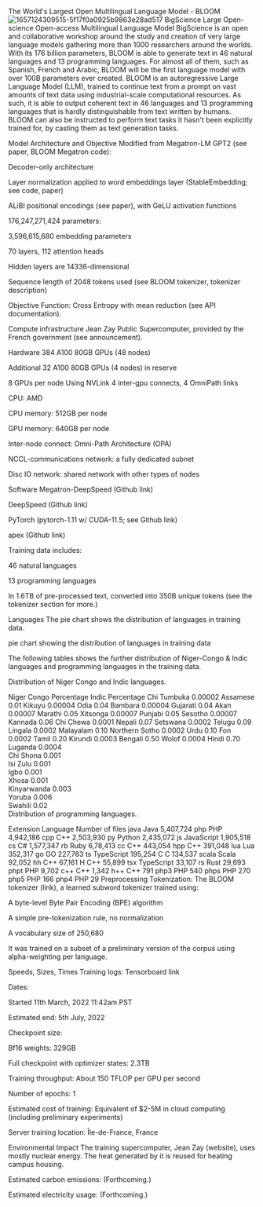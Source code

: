 The World's Largest Open Multilingual Language Model - BLOOM
![1657124309515-5f17f0a0925b9863e28ad517](https://github.com/user-attachments/assets/82031b48-77c4-4bfc-9c48-d6d802c049ef)
BigScience Large Open-science Open-access Multilingual Language Model
BigScience is an open and collaborative workshop around the study and creation of very large language models gathering more than 1000 researchers around the worlds.
With its 176 billion parameters, BLOOM is able to generate text in 46 natural languages and 13 programming languages. For almost all of them, such as Spanish, French and Arabic, BLOOM will be the first language model with over 100B parameters ever created.
BLOOM is an autoregressive Large Language Model (LLM), trained to continue text from a prompt on vast amounts of text data using industrial-scale computational resources. As such, it is able to output coherent text in 46 languages and 13 programming languages that is hardly distinguishable from text written by humans. BLOOM can also be instructed to perform text tasks it hasn't been explicitly trained for, by casting them as text generation tasks.

Model Architecture and Objective
Modified from Megatron-LM GPT2 (see paper, BLOOM Megatron code):

Decoder-only architecture

Layer normalization applied to word embeddings layer (StableEmbedding; see code, paper)

ALiBI positional encodings (see paper), with GeLU activation functions

176,247,271,424 parameters:

3,596,615,680 embedding parameters

70 layers, 112 attention heads

Hidden layers are 14336-dimensional

Sequence length of 2048 tokens used (see BLOOM tokenizer, tokenizer description)

Objective Function: Cross Entropy with mean reduction (see API documentation).

Compute infrastructure
Jean Zay Public Supercomputer, provided by the French government (see announcement).

Hardware
384 A100 80GB GPUs (48 nodes)

Additional 32 A100 80GB GPUs (4 nodes) in reserve

8 GPUs per node Using NVLink 4 inter-gpu connects, 4 OmniPath links

CPU: AMD

CPU memory: 512GB per node

GPU memory: 640GB per node

Inter-node connect: Omni-Path Architecture (OPA)

NCCL-communications network: a fully dedicated subnet

Disc IO network: shared network with other types of nodes

Software
Megatron-DeepSpeed (Github link)

DeepSpeed (Github link)

PyTorch (pytorch-1.11 w/ CUDA-11.5; see Github link)

apex (Github link)

Training data includes:

46 natural languages

13 programming languages

In 1.6TB of pre-processed text, converted into 350B unique tokens (see the tokenizer section for more.)

Languages
The pie chart shows the distribution of languages in training data.

pie chart showing the distribution of languages in training data

The following tables shows the further distribution of Niger-Congo & Indic languages and programming languages in the training data.

Distribution of Niger Congo and Indic languages.

Niger Congo	Percentage		Indic	Percentage
Chi Tumbuka	0.00002		Assamese	0.01
Kikuyu	0.00004		Odia	0.04
Bambara	0.00004		Gujarati	0.04
Akan	0.00007		Marathi	0.05
Xitsonga	0.00007		Punjabi	0.05
Sesotho	0.00007		Kannada	0.06
Chi Chewa	0.0001		Nepali	0.07
Setswana	0.0002		Telugu	0.09
Lingala	0.0002		Malayalam	0.10
Northern Sotho	0.0002		Urdu	0.10
Fon	0.0002		Tamil	0.20
Kirundi	0.0003		Bengali	0.50
Wolof	0.0004		Hindi	0.70
Luganda	0.0004			
Chi Shona	0.001			
Isi Zulu	0.001			
Igbo	0.001			
Xhosa	0.001			
Kinyarwanda	0.003			
Yoruba	0.006			
Swahili	0.02			
Distribution of programming languages.

Extension	Language	Number of files
java	Java	5,407,724
php	PHP	4,942,186
cpp	C++	2,503,930
py	Python	2,435,072
js	JavaScript	1,905,518
cs	C#	1,577,347
rb	Ruby	6,78,413
cc	C++	443,054
hpp	C++	391,048
lua	Lua	352,317
go	GO	227,763
ts	TypeScript	195,254
C	C	134,537
scala	Scala	92,052
hh	C++	67,161
H	C++	55,899
tsx	TypeScript	33,107
rs	Rust	29,693
phpt	PHP	9,702
c++	C++	1,342
h++	C++	791
php3	PHP	540
phps	PHP	270
php5	PHP	166
php4	PHP	29
Preprocessing
Tokenization: The BLOOM tokenizer (link), a learned subword tokenizer trained using:

A byte-level Byte Pair Encoding (BPE) algorithm

A simple pre-tokenization rule, no normalization

A vocabulary size of 250,680

It was trained on a subset of a preliminary version of the corpus using alpha-weighting per language.

Speeds, Sizes, Times
Training logs: Tensorboard link

Dates:

Started 11th March, 2022 11:42am PST

Estimated end: 5th July, 2022

Checkpoint size:

Bf16 weights: 329GB

Full checkpoint with optimizer states: 2.3TB

Training throughput: About 150 TFLOP per GPU per second

Number of epochs: 1

Estimated cost of training: Equivalent of $2-5M in cloud computing (including preliminary experiments)

Server training location: Île-de-France, France

Environmental Impact
The training supercomputer, Jean Zay (website), uses mostly nuclear energy. The heat generated by it is reused for heating campus housing.

Estimated carbon emissions: (Forthcoming.)

Estimated electricity usage: (Forthcoming.)

